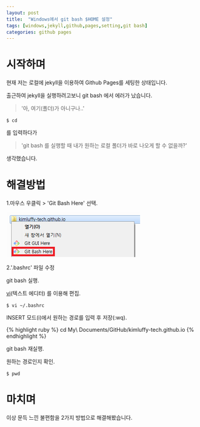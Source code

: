 ```yaml
---
layout: post
title:  "Windows에서 git bash $HOME 설정"
tags: [windows,jekyll,github,pages,setting,git bash]
categories: github pages
---
```

# 시작하며
현재 저는 로컬에 jekyll을 이용하여 Github Pages를 세팅한 상태입니다.

출근하여 jekyll을 실행하려고보니 git bash 에서 에러가 났습니다.

> '아, 여기(폴더)가 아니구나..'

```vim
$ cd
```
를 입력하다가

> 'git bash 를 실행할 때 내가 원하는 로컬 폴더가 바로 나오게 할 수 없을까?'

생각했습니다.

# 해결방법
1.마우스 우클릭 > 'Git Bash Here' 선택.

![git bash here](/images/git_bash_here.png)

2.'.bashrc' 파일 수정

git bash 실행.

[vi](https://namu.wiki/w/vi)(텍스트 에디터) 를 이용해 편집.

```vim
$ vi ~/.bashrc
```

INSERT 모드(i)에서 원하는 경로를 입력 후 저장(:wq).

{% highlight ruby %}
cd My\ Documents/GitHub/kimluffy-tech.github.io
{% endhighlight %}

git bash 재실행.

원하는 경로인지 확인.

```vim
$ pwd
```

# 마치며
이상 문득 느낀 불편함을 2가지 방법으로 해결해봤습니다.
